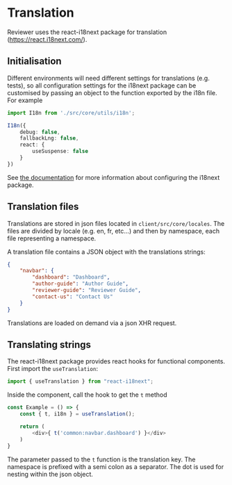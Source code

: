 # Translation

Reviewer uses the react-i18next package for translation (https://react.i18next.com/).

## Initialisation

Different environments will need different settings for translations (e.g. tests), so all configuration
settings for the i18next package can be customised by passing an object to the function exported by the
i18n file. For example

```ts
import I18n from './src/core/utils/i18n';

I18n({
    debug: false,
    fallbackLng: false,
    react: {
        useSuspense: false
    }
})
```

See [the documentation](https://www.i18next.com/overview/configuration-options) for more information about
configuring the i18next package.

## Translation files
Translations are stored in json files located in `client/src/core/locales`. The files are divided
by locale (e.g. en, fr, etc...) and then by namespace, each file representing a namespace.

A translation file contains a JSON object with the translations strings:

```json
{
    "navbar": {
        "dashboard": "Dashboard",
        "author-guide": "Author Guide",
        "reviewer-guide": "Reviewer Guide",
        "contact-us": "Contact Us"
    }
}
```

Translations are loaded on demand via a json XHR request.

## Translating strings

The react-i18next package provides react hooks for functional components. First import the `useTranslation`:

```ts
import { useTranslation } from "react-i18next";
```

Inside the component, call the hook to get the `t` method

```ts
const Example = () => {
    const { t, i18n } = useTranslation();

    return (
        <div>{ t('common:navbar.dashboard') }</div>
    )
}

```

The parameter passed to the `t` function is the translation key. The namespace is prefixed with a semi colon as
a separator. The dot is used for nesting within the json object.
